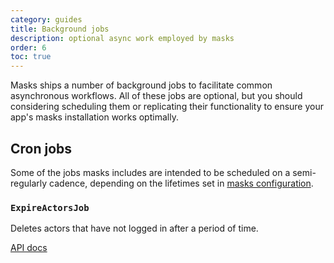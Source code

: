 ```yaml
---
category: guides
title: Background jobs
description: optional async work employed by masks
order: 6
toc: true
---
```


Masks ships a number of background jobs to facilitate common asynchronous workflows.
All of these jobs are optional, but you should considering scheduling them or replicating
their functionality to ensure your app's masks installation works optimally.

## Cron jobs

Some of the jobs masks includes are intended to be scheduled on a semi-regularly
cadence, depending on the lifetimes set in [masks configuration](configuration.html#lifetimes).

### `ExpireActorsJob`

Deletes actors that have not logged in after a period of time.

[API docs](/api/Masks/ExpireActorsJob)
